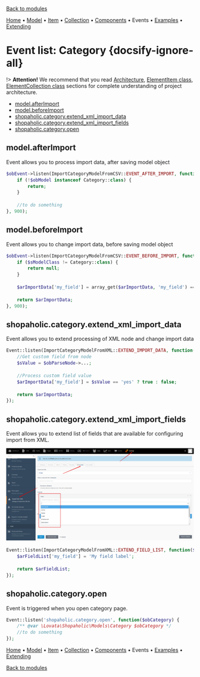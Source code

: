 [Back to modules](modules/home.md)

[Home](modules/category/home.md)
• [Model](modules/category/model/model.md)
• [Item](modules/category/item/item.md)
• [Collection](modules/category/collection/collection.md)
• [Components](modules/category/component/component.md)
• Events
• [Examples](modules/category/examples/examples.md)
• [Extending](modules/category/extending/extending.md)

# Event list: Category {docsify-ignore-all}

!> **Attention!**  We recommend that you read [Architecture](home.md#architecture), [ElementItem class](item-class/item-class.md),
[ElementCollection class](collection-class/collection-class.md) sections for complete understanding of  project architecture.

* [model.afterImport](#modelafterimport)
* [model.beforeImport](#modelbeforeimport)
* [shopaholic.category.extend_xml_import_data](#shopaholiccategoryextend_xml_import_data)
* [shopaholic.category.extend_xml_import_fields](#shopaholiccategoryextend_xml_import_fields)
* [shopaholic.category.open](#shopaholiccategoryopen)

## model.afterImport

Event allows you to process import data, after saving model object

```php
$obEvent->listen(ImportCategoryModelFromCSV::EVENT_AFTER_IMPORT, function ($obModel, $arImportData) {
    if (!$obModel instanceof Category::class) {
        return;
    }

    //to do something 
}, 900);
```

## model.beforeImport

Event allows you to change import data, before saving model object

```php
$obEvent->listen(ImportCategoryModelFromCSV::EVENT_BEFORE_IMPORT, function ($sModelClass, $arImportData) {
    if ($sModelClass != Category::class) {
        return null;
    }

    $arImportData['my_field'] = array_get($arImportData, 'my_field') == 'yes' ? true : false;

    return $arImportData;
}, 900);
```

## shopaholic.category.extend_xml_import_data

Event allows you to extend processing of XML node and change import data

```php
Event::listen(ImportCategoryModelFromXML::EXTEND_IMPORT_DATA, function($arImportData, $obParseNode) {
    //Get custom field from node
    $sValue = $obParseNode->...;

    //Process custom field value
    $arImportData['my_field'] = $sValue == 'yes' ? true : false;
    
    return $arImportData;
});
```

## shopaholic.category.extend_xml_import_fields

Event allows you to extend list of fields that are available for configuring import from XML.

![](./../../../assets/images/backend-category-7.png) 

```php
Event::listen(ImportCategoryModelFromXML::EXTEND_FIELD_LIST, function($arFieldList) {
    $arFieldList['my_field'] = 'My field label';
    
    return $arFieldList;
});
```

## **shopaholic.category.open**

Event is triggered when you open category page.
```php
Event::listen('shopaholic.category.open', function($obCategory) {
    /** @var \Lovata\Shopaholic\Models\Category $obCategory */
    //to do something
});
```

[Home](modules/category/home.md)
• [Model](modules/category/model/model.md)
• [Item](modules/category/item/item.md)
• [Collection](modules/category/collection/collection.md)
• [Components](modules/category/component/component.md)
• Events
• [Examples](modules/category/examples/examples.md)
• [Extending](modules/category/extending/extending.md)

[Back to modules](modules/home.md)
